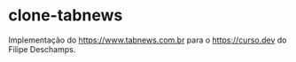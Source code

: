 # clone-tabnews
Implementação do https://www.tabnews.com.br para o https://curso.dev do Filipe Deschamps.
